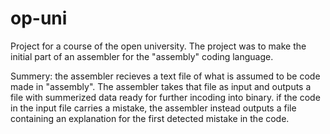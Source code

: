 # op-uni
Project for a course of the open university.
The project was to make the initial part of an assembler for the "assembly" coding language.

Summery: the assembler recieves a text file of what is assumed to be code made in "assembly". The assembler takes that file as input and outputs a file with summerized data ready for further incoding into binary.
if the code in the input file carries a mistake, the assembler instead outputs a file containing an explanation for the first detected mistake in the code.
